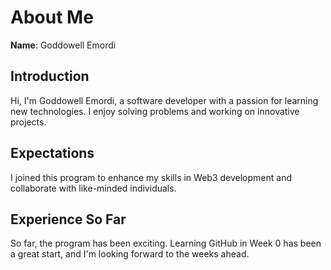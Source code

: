 # About Me

**Name**: Goddowell Emordi

## Introduction
Hi, I'm Goddowell Emordi, a software developer with a passion for learning new technologies. I enjoy solving problems and working on innovative projects.

## Expectations
I joined this program to enhance my skills in Web3 development and collaborate with like-minded individuals.

## Experience So Far
So far, the program has been exciting. Learning GitHub in Week 0 has been a great start, and I'm looking forward to the weeks ahead.